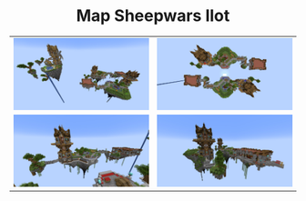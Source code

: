 <h1 align="center">Map Sheepwars Ilot</h1>

<table align="center">
  <tr>
    <td>
      <div align="center">
        <img src="./screenshots/ilot1.jpg" width="500" alt="Image 1">
      </div>
    </td>
    <td>
      <div align="center">
        <img src="./screenshots/ilot2.jpg" width="500" alt="Image 2">
      </div>
    </td>
  </tr>
  <tr>
    <td>
      <div align="center">
        <img src="./screenshots/ilot3.jpg" width="500" alt="Image 3">
      </div>
    </td>
    <td>
      <div align="center">
        <img src="./screenshots/ilot4.jpg" width="500" alt="Image 4">
      </div>
    </td>
  </tr>
</table>